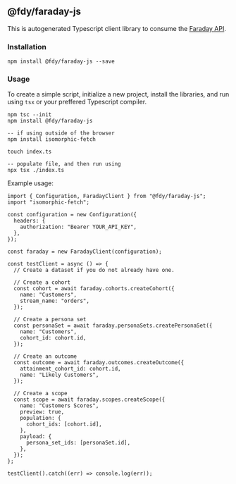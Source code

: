 ## @fdy/faraday-js

This is autogenerated Typescript client library to consume the [Faraday API](https://developer.faraday.ai).

### Installation

```
npm install @fdy/faraday-js --save
```

### Usage

To create a simple script, initialize a new project, install the libraries, and run using `tsx` or your preffered Typescript compiler.

```
npm tsc --init
npm install @fdy/faraday-js

-- if using outside of the browser
npm install isomorphic-fetch

touch index.ts

-- populate file, and then run using
npx tsx ./index.ts
```

Example usage:
```
import { Configuration, FaradayClient } from "@fdy/faraday-js";
import "isomorphic-fetch";

const configuration = new Configuration({
  headers: {
    authorization: "Bearer YOUR_API_KEY",
  },
});

const faraday = new FaradayClient(configuration);

const testClient = async () => {
  // Create a dataset if you do not already have one.

  // Create a cohort
  const cohort = await faraday.cohorts.createCohort({
    name: "Customers",
    stream_name: "orders",
  });

  // Create a persona set
  const personaSet = await faraday.personaSets.createPersonaSet({
    name: "Customers",
    cohort_id: cohort.id,
  });

  // Create an outcome
  const outcome = await faraday.outcomes.createOutcome({
    attainment_cohort_id: cohort.id,
    name: "Likely Customers",
  });

  // Create a scope
  const scope = await faraday.scopes.createScope({
    name: "Customers Scores",
    preview: true,
    population: {
      cohort_ids: [cohort.id],
    },
    payload: {
      persona_set_ids: [personaSet.id],
    },
  });
};

testClient().catch((err) => console.log(err));
```